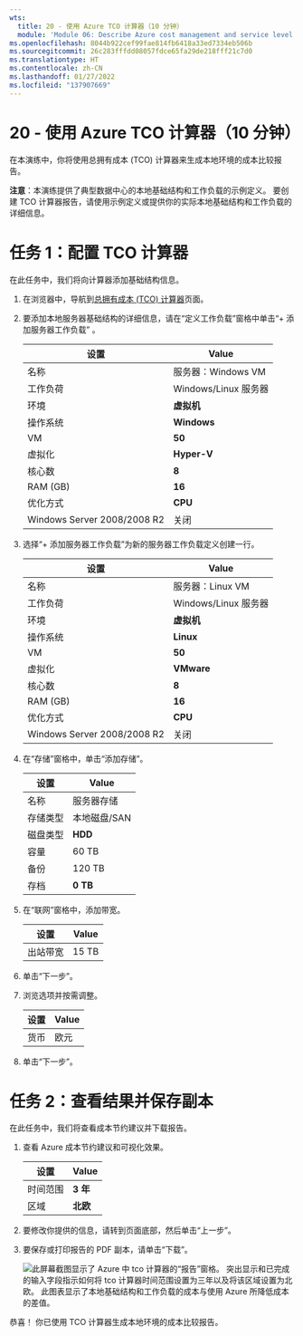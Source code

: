 ```yaml
---
wts:
  title: 20 - 使用 Azure TCO 计算器（10 分钟）
  module: 'Module 06: Describe Azure cost management and service level agreements'
ms.openlocfilehash: 8044b922cef99fae814fb6418a33ed7334eb506b
ms.sourcegitcommit: 26c283fffdd08057fdce65fa29de218fff21c7d0
ms.translationtype: HT
ms.contentlocale: zh-CN
ms.lasthandoff: 01/27/2022
ms.locfileid: "137907669"
---
```

# <a name="20---use-the-azure-tco-calculator-10-min"></a>20 - 使用 Azure TCO 计算器（10 分钟）


在本演练中，你将使用总拥有成本 (TCO) 计算器来生成本地环境的成本比较报告。

**注意**：本演练提供了典型数据中心的本地基础结构和工作负载的示例定义。 要创建 TCO 计算器报告，请使用示例定义或提供你的实际本地基础结构和工作负载的详细信息。

# <a name="task-1-configure-the-tco-calculator"></a>任务 1：配置 TCO 计算器

在此任务中，我们将向计算器添加基础结构信息。 

1. 在浏览器中，导航到[总拥有成本 (TCO) 计算器](https://azure.microsoft.com/en-us/pricing/tco/calculator/)页面。

2. 要添加本地服务器基础结构的详细信息，请在“定义工作负载”窗格中单击“+ 添加服务器工作负载” 。

    | 设置 | Value |
    | -- | -- |
    | 名称 | 服务器：Windows VM |
    | 工作负荷 | Windows/Linux 服务器 |
    | 环境 | **虚拟机** |
    | 操作系统 | **Windows** |  
    | VM | **50** |
    | 虚拟化 | **Hyper-V** |
    | 核心数 | **8**|
    | RAM (GB) | **16** |
    | 优化方式 | **CPU** |
    | Windows Server 2008/2008 R2 | 关闭 |

3. 选择“+ 添加服务器工作负载”为新的服务器工作负载定义创建一行。 

    | 设置 | Value |
    | -- | -- |
    | 名称 | 服务器：Linux VM |
    | 工作负荷 | Windows/Linux 服务器 |
    | 环境 | **虚拟机** |
    | 操作系统 | **Linux** |  
    | VM | **50** |
    | 虚拟化 | **VMware** |
    | 核心数 | **8**|
    | RAM (GB) | **16** |
    | 优化方式 | **CPU** |
    | Windows Server 2008/2008 R2 | 关闭 |

4. 在“存储”窗格中，单击“添加存储”。

    | 设置 | Value |
    | -- | -- |
    | 名称 | 服务器存储 |
    | 存储类型 | 本地磁盘/SAN |
    | 磁盘类型 | **HDD** |
    | 容量 | 60 TB |  
    | 备份 | 120 TB |
    | 存档 | **0 TB** |

5. 在“联网”窗格中，添加带宽。 

    | 设置 | Value |
    | -- | -- |
    | 出站带宽 | 15 TB|

6. 单击“下一步”。

7. 浏览选项并按需调整。 

    | 设置 | Value |
    | -- | -- |
    | 货币 | 欧元 |

8. 单击“下一步”。

# <a name="task-2-review-the-results-and-save-a-copy"></a>任务 2：查看结果并保存副本

在此任务中，我们将查看成本节约建议并下载报告。 

1. 查看 Azure 成本节约建议和可视化效果。

    | 设置 | Value |
    | -- | -- |
    | 时间范围| **3 年** |
    | 区域 | **北欧** |

2. 要修改你提供的信息，请转到页面底部，然后单击“上一步”。 

3. 要保存或打印报告的 PDF 副本，请单击“下载”。

    ![此屏幕截图显示了 Azure 中 tco 计算器的“报告”窗格。 突出显示和已完成的输入字段指示如何将 tco 计算器时间范围设置为三年以及将该区域设置为北欧。 此图表显示了本地基础结构和工作负载的成本与使用 Azure 所降低成本的差值。](../images/2001.png)

恭喜！ 你已使用 TCO 计算器生成本地环境的成本比较报告。
